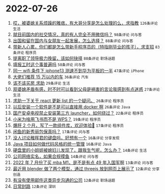 # 2022-07-26

1. [哎，被婆媳关系烦躁的雅痞，有大哥分享是怎么处理的么，求指教](https://www.v2ex.com/t/868698) `126条评论` `生活`
1. [就目前国内的社交情况，真的有人完全不用微信吗？](https://www.v2ex.com/t/868696) `98条评论` `问与答`
1. [出国和留在国内与女朋友一起发展，怎么选择？](https://www.v2ex.com/t/868723) `88条评论` `问与答`
1. [带新人心累，你们都是怎么带新手程序员的（特指刚毕业的孩子），求支招](https://www.v2ex.com/t/868776) `83条评论` `程序员`
1. [提离职了领导极力挽留，该如何抉择](https://www.v2ex.com/t/868746) `80条评论` `职场话题`
1. [填报工时这个事普遍吗](https://www.v2ex.com/t/868697) `58条评论` `问与答`
1. [同一 wifi 条件下 iphone13 测速不到华为平板的一半](https://www.v2ex.com/t/868703) `47条评论` `iPhone`
1. [大佬们推荐 15 万以内的车](https://www.v2ex.com/t/868829) `36条评论` `汽车`
1. [该不该买房 求助](https://www.v2ex.com/t/868720) `29条评论` `生活`
1. [观婆媳矛盾有感，时不时可以看到父母是祸害的言论我感到有点迷惑](https://www.v2ex.com/t/868823) `27条评论` `生活`
1. [求助一下关于 react 更新 list 的一个疑问。](https://www.v2ex.com/t/868807) `26条评论` `程序员`
1. [以后安装一个软件是不是可以直接用 docker 啊](https://www.v2ex.com/t/868799) `26条评论` `Java`
1. [国产安卓电视禁止安装第三方 launcher，如何绕过？](https://www.v2ex.com/t/868759) `22条评论` `程序员`
1. [小米为啥用飞书而不是 WPS？](https://www.v2ex.com/t/868833) `19条评论` `程序员`
1. [爆肝 2 个月，写了一款组件库，欢迎体验👏](https://www.v2ex.com/t/868841) `17条评论` `程序员`
1. [闲鱼的新秀丽包保真吗？](https://www.v2ex.com/t/868755) `17条评论` `问与答`
1. [没人讨论稚晖君的键盘吗，好想有一个](https://www.v2ex.com/t/868770) `16条评论` `分享发现`
1. [Java 项目如何做代码风格的统一管理](https://www.v2ex.com/t/868683) `16条评论` `Java`
1. [硬盘里的小姐姐被媳妇儿发现了，跟我生气呢，怎么办？](https://www.v2ex.com/t/868789) `14条评论` `生活`
1. [公司网络实名，如果合规摸鱼](https://www.v2ex.com/t/868694) `14条评论` `问与答`
1. [2022 年 7 月份了买 mba M1，是不是有点 49 年入国军啊](https://www.v2ex.com/t/868798) `13条评论` `问与答`
1. [最近用 blender 做了两个模型，通过 threejs 放到网页上展示了](https://www.v2ex.com/t/868780) `12条评论` `分享创造`
1. [有没有使用邮件这类异步沟通的公司](https://www.v2ex.com/t/868708) `12条评论` `职场话题`
1. [日常封路](https://www.v2ex.com/t/868705) `12条评论` `深圳`
